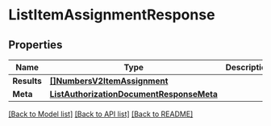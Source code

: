 # ListItemAssignmentResponse

## Properties

Name | Type | Description | Notes
------------ | ------------- | ------------- | -------------
**Results** | [**[]NumbersV2ItemAssignment**](NumbersV2ItemAssignment.md) |  |[optional] 
**Meta** | [**ListAuthorizationDocumentResponseMeta**](ListAuthorizationDocumentResponseMeta.md) |  |[optional] 

[[Back to Model list]](../README.md#documentation-for-models) [[Back to API list]](../README.md#documentation-for-api-endpoints) [[Back to README]](../README.md)


